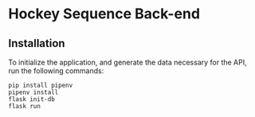 # Hockey Sequence Back-end

## Installation
To initialize the application, and generate the data necessary for the API, run the following commands:

```
pip install pipenv
pipenv install
flask init-db
flask run
```